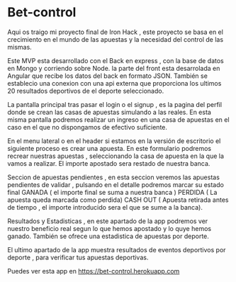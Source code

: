 # Bet-control

Aqui os traigo mi proyecto final de Iron Hack , este proyecto se basa en el crecimiento en el mundo de las apuestas
y la necesidad del control de las mismas. 

Este MVP esta desarrollado con el Back en express , con la base de datos en Mongo y corriendo sobre Node. 
la parte del front esta desarrolada en Angular que recibe los datos del back en formato JSON. 
También se establecio una conexion con una api externa que proporciona los ultimos 20 resultados deportivos de el deporte seleccionado. 

La pantalla principal tras pasar el login o el signup , es la pagina del perfil donde se crean las casas de apuestas simulando 
a las reales. En esta misma pantalla podremos realizar un ingreso en una casa de apuestas en el caso en el que no dispongamos de efectivo suficiente.

En el menu lateral o en el header si estamos en la versión de escritorio el siguiente proceso es crear una apuesta. 
En este formulario podremos recrear nuestras apuestas , seleccionando la casa de apuesta en la que la vamos a realizar. 
El importe apostado sera restado de nuestra banca. 

Seccion de apuestas pendientes , en esta seccion veremos las apuestas pendientes de validar ,  pulsando en el detalle podremos marcar su estado final 
GANADA ( el importe final se suma a nuestra banca ) PERDIDA ( La apuesta queda marcada como perdida) CASH OUT ( Apuesta retirada antes de tiempo , el importe 
introducido sera el que se sume a la banca).

Resultados y Estadisticas , en este apartado de la app podremos ver nuestro beneficio real segun lo que hemos apostado y lo quye hemos ganado.
También se ofrece una estadistica de apuestas por deporte. 

El ultimo apartado de la app muestra resultados de eventos deportivos por deporte , para verificar tus apuestas deportivas.

Puedes ver esta app en https://bet-control.herokuapp.com 
